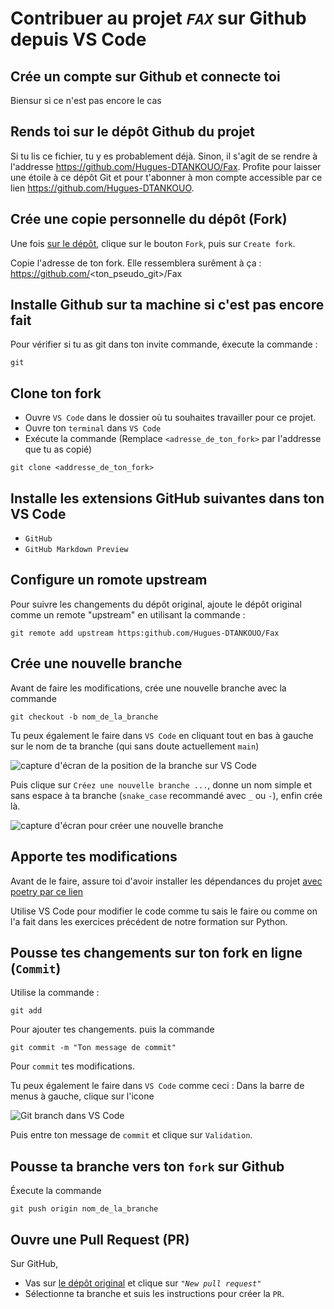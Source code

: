 # Contribuer au projet *`FAX`* sur Github depuis VS Code

## Crée un compte sur Github et connecte toi

Biensur si ce n'est pas encore le cas

## Rends toi sur le dépôt Github du projet

Si tu lis ce fichier, tu y es probablement déjà. Sinon, il s'agit de se rendre à l'addresse https://github.com/Hugues-DTANKOUO/Fax.
Profite pour laisser une étoile à ce dépôt Git et pour t'abonner à mon compte accessible par ce lien https://github.com/Hugues-DTANKOUO.

## Crée une copie personnelle du dépôt (Fork)

Une fois [sur le dépôt](https://github.com/Hugues-DTANKOUO/Fax), clique sur le bouton `Fork`, puis sur `Create fork`.

Copie l'adresse de ton fork. Elle ressemblera surêment à ça : https://github.com/<ton_pseudo_git>/Fax

## Installe Github sur ta machine si c'est pas encore fait

Pour vérifier si tu as git dans ton invite commande, éxecute la commande :
```shell
git
```

## Clone ton fork

- Ouvre `VS Code` dans le dossier où tu souhaites travailler pour ce projet. 
- Ouvre ton `terminal` dans `VS Code`
- Exécute la commande (Remplace `<adresse_de_ton_fork>` par l'addresse que tu as copié)
```shell
git clone <addresse_de_ton_fork>
```

## Installe les extensions GitHub suivantes dans ton VS Code

- `GitHub`
- `GitHub Markdown Preview`

## Configure un romote upstream

Pour suivre les changements du dépôt original, ajoute le dépôt original comme un remote "upstream" en utilisant la commande :
```shell
git remote add upstream https:github.com/Hugues-DTANKOUO/Fax
```

## Crée une nouvelle branche

Avant de faire les modifications, crée une nouvelle branche avec la commande
```shell
git checkout -b nom_de_la_branche
```
Tu peux également le faire dans `VS Code` en cliquant tout en bas à gauche sur le nom de ta branche (qui sans doute actuellement `main`)

![capture d'écran de la position de la branche sur VS Code](/assets/Screenshot/main-branch-vs-code.png)

Puis clique sur `Créez une nouvelle branche ...`, donne un nom simple et sans espace à ta branche (`snake_case` recommandé avec `_` ou `-`), enfin crée là.

![capture d'écran pour créer une nouvelle branche](/assets/Screenshot/create-branch-vs-code.png)

## Apporte tes modifications

Avant de le faire, assure toi d'avoir installer les dépendances du projet [avec poetry par ce lien](/fax/docs/python-3-poetry.md)

Utilise VS Code pour modifier le code comme tu sais le faire ou comme on l'a fait dans les exercices précédent de notre formation sur Python. 

## Pousse tes changements sur ton fork en ligne (`Commit`)

Utilise la commande : 
```shell
git add
```
Pour ajouter tes changements. puis la commande 
```shell
git commit -m "Ton message de commit"
```
Pour `commit` tes modifications.

Tu peux également le faire dans `VS Code` comme ceci :
Dans la barre de menus à gauche, clique sur l'icone 

![Git branch dans VS Code](/assets/Screenshot/git-branch-vs-code.png) 

Puis entre ton message de `commit` et clique sur `Validation`.

## Pousse ta branche vers ton `fork` sur Github

Éxecute la commande 
```shell
git push origin nom_de_la_branche
```

## Ouvre une Pull Request (PR)

Sur GitHub, 
- Vas sur [le dépôt original](https://github.com/Hugues-DTANKOUO/Fax) et clique sur *`"New pull request"`*
- Sélectionne ta branche et suis les instructions pour créer la `PR`.